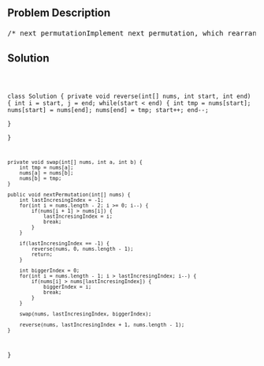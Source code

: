 <!--
<style>
  body { font-family: Arial, sans-serif; }
  .container { max-width: 100%; margin: 0 auto; padding: 10px; }
  .comment-block { max-width: 30%; background-color: #f9f9f9; padding: 10px; border-left: 5px solid #ccc; overflow-wrap: break-word; white-space: pre-wrap; }
  .code-block { background-color: #f4f4f4; padding: 10px; border: 1px solid #ddd; overflow-wrap: break-word; white-space: pre-wrap; }
</style>
-->

<div class='container'>
<h2>Problem Description</h2>
<div class='comment-block'>
<pre>
/* next permutationImplement next permutation, which rearranges numbers into the lexicographically next greaterpermutation of numbers.If such arrangement is not possible, it must rearrange it as the lowest possible order (ie, sortedin ascending order).The replacement must be in-place and use only constant extra memory.Here are some examples. Inputs are in the left-hand column and its corresponding outputs are in theright-hand column.1,2,3 → 1,3,23,2,1 → 1,2,31,1,5 → 1,5,1*//*解题思路：网上看来一个示例，觉得挺好的，也没必要另外找一个了。6 5 4 8 7 5 1一开始没看对方的后面介绍，就自己在想这个排列的下一个排列是怎样的。首先肯定从后面开始看，1和5调换了没有用。7、5和1调换了也没有效果，因此而发现了8、7、5、1是递减的。如果想要找到下一个排列，找到递增的位置是关键。因为在这里才可以使其增长得更大。于是找到了4，显而易见4过了是5而不是8或者7更不是1。因此就需要找出比4大但在这些大数里面最小的值，并将其两者调换。那么整个排列就成了：6 5 5 8 7 4 1然而最后一步将后面的8 7 4 1做一个递增。*/</pre>
</div>

<h2>Solution</h2>
<div class='code-block'>
<pre><code class='language-java'>


class Solution {
    private void reverse(int[] nums, int start, int end) {
        int i = start, j = end;
        while(start < end) {
            int tmp = nums[start];
            nums[start] = nums[end];
            nums[end] = tmp;
            start++;
            end--;      
        }    
    }
    
    private void swap(int[] nums, int a, int b) {
        int tmp = nums[a];
        nums[a] = nums[b];
        nums[b] = tmp;
    }
    
    public void nextPermutation(int[] nums) {
        int lastIncresingIndex = -1;
        for(int i = nums.length - 2; i >= 0; i--) {
            if(nums[i + 1] > nums[i]) {
                lastIncresingIndex = i;
                break;
            }
        }
        
        if(lastIncresingIndex == -1) {
            reverse(nums, 0, nums.length - 1);
            return;
        }
        
        int biggerIndex = 0;
        for(int i = nums.length - 1; i > lastIncresingIndex; i--) {
            if(nums[i] > nums[lastIncresingIndex]) {
                biggerIndex = i;
                break;
            }
        }
        
        swap(nums, lastIncresingIndex, biggerIndex);
        
        reverse(nums, lastIncresingIndex + 1, nums.length - 1);
    }
}

</code></pre>
</div>
</div>
